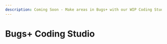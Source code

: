 ```yaml
---
description: Coming Soon - Make areas in Bugs+ with our WIP Coding Studio
---
```


# Bugs+ Coding Studio


